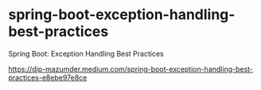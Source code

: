 # spring-boot-exception-handling-best-practices
Spring Boot: Exception Handling Best Practices

https://dip-mazumder.medium.com/spring-boot-exception-handling-best-practices-e8ebe97e8ce
